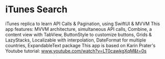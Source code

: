 # iTunes Search
iTunes replica to learn API Calls &amp; Pagination, using SwiftUI &amp; MVVM
This app features: MVVM architecture, simultaneous API calls, Combine, a content view with TabView, ButtonStyle to customize buttons, Grids & LazyStacks, Localizable with interpolation, DateFormat for multiple countries, ExpandableText package
This app is based on Karin Prater's Youtube tutorial: www.youtube.com/watch?v=LT0cawkgXqM&t=0s
